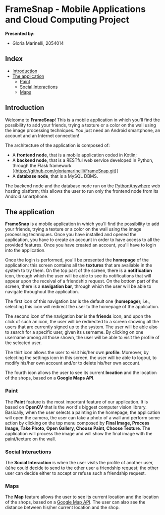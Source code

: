 # FrameSnap - Mobile Applications and Cloud Computing Project

**Presented by:**

- Gloria Marinelli, 2054014

## Index

- [Introduction](#introduction)
- [The application](#the-application)
  - [Paint](#paint)
  - [Social Interactions](#social-interactions)
  - [Maps](#maps)

## Introduction

Welcome to **FrameSnap**! This is a mobile application in which you'll find the possibility to add your friends, trying a texture or a color on the wall using the image processing techniques. You just need an Android smartphone, an account and an Internet connection!

The architecture of the application is composed of:

- A **frontend node**, that is a mobile application coded in Kotlin;
- A **backend node**, that is a RESTful web service developed in Python, through the Flask framework [(https://github.com/gloriamarinelli/FrameSnap.git)]
- A **database node**, that is a MySQL DBMS.

The backend node and the database node run on the [PythonAnywhere](https://www.pythonanywhere.com/) web hosting platform; this allows the user to run only the frontend node from its Android smartphone.

## The application

**FrameSnap** is a mobile application in which you'll find the possibility to add your friends, trying a texture or a color on the wall using the image processing techniques. Once you have installed and opened the application, you have to create an account in order to have access to all the provided features. Once you have created an account, you'll have to login into the application.

Once the login is performed, you'll be presented the **homepage** of the application: this screen contains all the **textures** that are available in the system to try them. On the top part of the screen, there is a **notification** icon, through which the user will be able to see its notifications that will appear upon the receival of a friendship request. On the bottom part of the screen, there is a **navigation bar**, through which the user will be able to navigate throughout the application. 

The first icon of this navigation bar is the default one (**homepage**); i.e., selecting this icon will redirect the user to the homepage of the application.

The second icon of the navigation bar is the **friends** icon, and upon the click of such an icon, the user will be redirected to a screen showing all the users that are currently signed up to the system. The user will be able also to search for a specific user, given its username. By clicking on one username among all those shown, the user will be able to visit the profile of the selected user.

The thirt icon allows the user to visit his/her own **profile**. Moreover, by selecting the settings icon in this screen, the user will be able to logout, to modify his/her own account and/or to delete his/her own account.

The fourth icon allows the user to see its current **location** and the location of the shops, based on a **Google Maps API**.

### Paint

The **Paint** feature is the most important feature of our application. It is based on **OpenCV** that is the world's biggest computer vision library. Basically, when the user selects a painting in the homepage, the application will open the camera, the user can take a photo of a wall and perform some action by clicking on the top menu composed by **Final Image, Process Image, Take Photo, Open Gallery, Choose Paint, Choose Texture**. The application will process the image and will show the final image with the paint/texture on the wall.

### Social Interactions

The **Social Interaction** is when the user visits the profile of another user, (s)he could decide to send to the other user a friendship request; the other user can decide either to accept or refuse such a friendship request. 

### Maps

The **Map** feature allows the user to see its current location and the location of the shops, based on a [Google Map API](https://developers.google.com/maps/documentation/android-sdk). The user can also see the distance between his/her current location and the shop.


